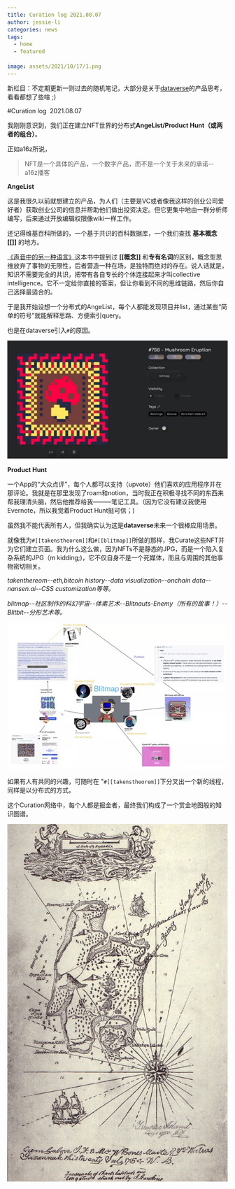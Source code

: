 ```yaml
---
title: Curation log 2021.08.07
author: jessie-li
categories: news
tags:
  - home
  - featured
 
image: assets/2021/10/17/1.png
---
```

新栏目：不定期更新一则过去的随机笔记，大部分是关于[dataverse](http://mp.weixin.qq.com/s?__biz=Mzg3MzUzMDE3Mg==&mid=2247483858&idx=1&sn=c46e5197c54b9dc884b396229b2e988b&chksm=cedfd781f9a85e97e92959cb9b5c3ae1d50067a7e4a8a217e043d4caf5daed9d005e8a9a0ac4&scene=21#wechat_redirect)的产品思考，看看都想了些啥 ;)

#Curation log  2021.08.07

我刚刚意识到，我们正在建立NFT世界的分布式**AngeList/Product Hunt（或两者的组合）**。

正如a16z所说，

>NFT是一个具体的产品，一个数字产品，而不是一个关于未来的承诺-- a16z播客

**AngeList**

这是我很久以前就想建立的产品，为人们（主要是VC或者像我这样的创业公司爱好者）获取创业公司的信息并帮助他们做出投资决定。但它更集中地由一群分析师编写，后来通过开放编辑权限像wiki一样工作。

还记得维基百科所做的，一个基于共识的百科数据库，一个我们查找 **基本概念[[]]** 的地方。

[《声音中的另一种语言》](http://mp.weixin.qq.com/s?__biz=MzU5NjQxNzQ3Mw==&mid=2247486137&idx=1&sn=d87f48e3fd7295e3f0fdcae388be9997&chksm=fe624417c915cd0177d511282d18e167f9c5841cd5214073d3e6e5b23315cfe5205ffaa18329&scene=21#wechat_redirect)这本书中提到过 **[[概念]]** 和**专有名词**的区别，概念型思维放弃了事物的无限性，后者营造一种在场，是独特而绝对的存在。说人话就是，知识不需要完全的共识，把带有各自专长的个体连接起来才叫collective intelligence。它不一定给你直接的答案，但让你看到不同的思维链路，然后你自己选择最适合的。

于是我开始设想一个分布式的AngeList，每个人都能发现项目并list，通过某些“简单的符号”就能解释思路、方便索引query。

也是在dataverse引入`#`的原因。
<div align=center><img src="/assets/2021/10/17/2.png"/></div>

**Product Hunt**

一个App的“大众点评”，每个人都可以支持（upvote）他们喜欢的应用程序并在那评论。我就是在那里发现了roam和notion，当时我正在积极寻找不同的东西来帮我理清头脑，然后他推荐给我———笔记工具。（因为它没有建议我使用Evernote，所以我觉着Product Hunt挺可信；)

虽然我不能代表所有人，但我确实认为这是**dataverse**未来一个很棒应用场景。

就像我为`#[[takenstheorem]]`和`#[[blitmap]]`所做的那样，我Curate这些NFT并为它们建立页面。我为什么这么做，因为NFTs不是静态的JPG，而是一个陷入复杂系统的JPG（m kidding;)，它不仅自身不是一个死媒体，而且与周围的其他事物密切相关。

*takenthereom--eth,bitcoin history--data visualization--onchain data--nansen.ai--CSS customization等等。*

*blitmap--社区制作的科幻宇宙--体素艺术--Blitnauts-Enemy（所有的故事！）--Blitbit--分形艺术等。*

<div align=center><img src="/assets/2021/10/17/3.png"/></div>


如果有人有共同的兴趣，可随时在 "`#[[takenstheorem]]`下分叉出一个新的线程，同样是以分布式的方式。

这个Curation网络中，每个人都是掘金者，最终我们构成了一个赏金地图般的知识图谱。

<div align=center><img src="/assets/2021/10/17/4.png"/></div>
 


